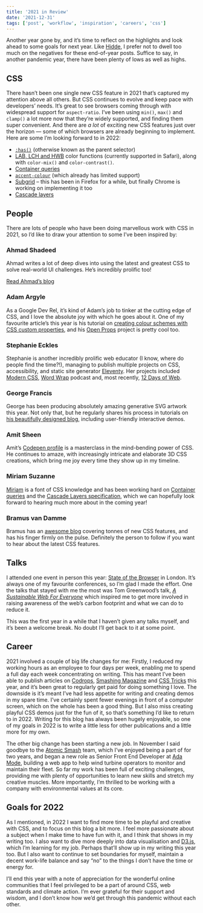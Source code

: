 ```yaml
---
title: '2021 in Review'
date: '2021-12-31'
tags: ['post', 'workflow', 'inspiration', 'careers', 'css']
---
```


Another year gone by, and it’s time to reflect on the highlights and look ahead to some goals for next year. Like [Hidde](https://hiddedevries.nl/en/blog/), I prefer not to dwell too much on the negatives for these end-of-year posts. Suffice to say, in another pandemic year, there have been plenty of lows as well as highs.

## CSS

There hasn’t been one single new CSS feature in 2021 that’s captured my attention above all others. But CSS continues to evolve and keep pace with developers’ needs. It’s great to see browsers coming through with widespread support for `aspect-ratio`. I’ve been using `min()`, `max()` and `clamp()` a lot more now that they’re widely supported, and finding them super convenient. And there are _a lot_ of exciting new CSS features just over the horizon — some of which browsers are already beginning to implement. Here are some I’m looking forward to in 2022:

- [`:has()`](https://css-tricks.com/did-you-know-about-the-has-css-selector/) (otherwise known as the parent selector)
- [LAB, LCH and HWB](https://www.smashingmagazine.com/2021/11/guide-modern-css-colors/) color functions (currently supported in Safari), along with `color-mix()` and `color-contrast()`.
- [Container queries](https://ishadeed.com/article/say-hello-to-css-container-queries/)
- [`accent-colour`](https://www.smashingmagazine.com/2021/09/simplifying-form-styles-accent-color/) (which already has limited support)
- [Subgrid](https://www.smashingmagazine.com/2018/07/css-grid-2/) – this has been in Firefox for a while, but finally Chrome is working on implementing it too
- [Cascade layers](https://www.bram.us/2021/09/15/the-future-of-css-cascade-layers-css-at-layer/)

## People

There are lots of people who have been doing marvellous work with CSS in 2021, so I’d like to draw your attention to some I’ve been inspired by:

### Ahmad Shadeed

Ahmad writes a lot of deep dives into using the latest and greatest CSS to solve real-world UI challenges. He’s incredibly prolific too!

[Read Ahmad’s blog](https://ishadeed.com/)

### Adam Argyle

As a Google Dev Rel, it’s kind of Adam’s job to tinker at the cutting edge of CSS, and I love the absolute joy with which he goes about it. One of my favourite article’s this year is his tutorial on [creating colour schemes with CSS custom properties](https://web.dev/building-a-color-scheme/), and his [Open Props](https://open-props.style/) project is pretty cool too.

### Stephanie Eckles

Stephanie is another incredibly prolific web educator (I know, where do people find the time?!), managing to publish multiple projects on CSS, accessibility, and static site generator [Eleventy](https://www.11ty.dev/). Her projects included [Modern CSS](https://moderncss.dev/), [Word Wrap](https://wordwrap.dev/) podcast and, most recently, [12 Days of Web](https://12daysofweb.dev).

### George Francis

George has been producing absolutely amazing generative SVG artwork this year. Not only that, but he regularly shares his process in tutorials on [his beautifully designed blog](https://georgefrancis.dev/), including user-friendly interactive demos.

### Amit Sheen

Amit’s [Codepen profile](https://codepen.io/amit_sheen/) is a masterclass in the mind-bending power of CSS. He continues to amaze, with increasingly intricate and elaborate 3D CSS creations, which bring me joy every time they show up in my timeline.

### Miriam Suzanne

[Miriam](https://www.miriamsuzanne.com/) is a font of CSS knowledge and has been working hard on [Container queries](https://www.miriamsuzanne.com/2021/05/02/container-queries/) and the [Cascade Layers specification](https://developer.mozilla.org/en-US/docs/Web/CSS/@layer), which we can hopefully look forward to hearing much more about in the coming year!

### Bramus van Damme

Bramus has an [awesome blog](https://www.bram.us) covering tonnes of new CSS features, and has his finger firmly on the pulse. Definitely the person to follow if you want to hear about the latest CSS features.

## Talks

I attended one event in person this year: [State of the Browser](https://2021.stateofthebrowser.com) in London. It’s always one of my favourite conferences, so I’m glad I made the effort. One the talks that stayed with me the most was Tom Greenwood’s talk, _[A Sustainable Web For Everyone](https://2021.stateofthebrowser.com/speakers/tom-greenwood/)_ which inspired me to get more involved in raising awareness of the web’s carbon footprint and what we can do to reduce it.

This was the first year in a while that I haven’t given any talks myself, and it’s been a welcome break. No doubt I’ll get back to it at some point.

## Career

2021 involved a couple of big life changes for me: Firstly, I reduced my working hours as an employee to four days per week, enabling me to spend a full day each week concentrating on writing. This has meant I’ve been able to publish articles on [Codrops](https://tympanus.net/codrops/), [Smashing Magazine](https://www.smashingmagazine.com/) and [CSS Tricks](https://css-tricks.com/) this year, and it’s been great to regularly get paid for doing something I love. The downside is it’s meant I’ve had less appetite for writing and creating demos in my spare time. I’ve certainly spent fewer evenings in front of a computer screen, which on the whole has been a good thing. But I also miss creating playful CSS demos just for the fun of it, so that’s something I’d like to return to in 2022. Writing for this blog has always been hugely enjoyable, so one of my goals in 2022 is to write a little less for other publications and a little more for my own.

The other big change has been starting a new job. In November I said goodbye to the [Atomic Smash](https://www.atomicsmash.co.uk/) team, which I’ve enjoyed being a part of for two years, and began a new role as Senior Front End Developer at [Ada Mode](https://www.ada-mode.com/), building a web app to help wind turbine operators to monitor and maintain their fleet. So far my work has been full of exciting challenges, providing me with plenty of opportunities to learn new skills and stretch my creative muscles. More importantly, I’m thrilled to be working with a company with environmental values at its core.

## Goals for 2022

As I mentioned, in 2022 I want to find more time to be playful and creative with CSS, and to focus on this blog a bit more. I feel more passionate about a subject when I make time to have fun with it, and I think that shows in my writing too. I also want to dive more deeply into data visualisation and [D3.js](https://d3js.org/), which I’m learning for my job. Perhaps that’ll show up in my writing this year too. But I also want to continue to set boundaries for myself, maintain a decent work-life balance and say “no” to the things I don’t have the time or energy for.

I’ll end this year with a note of appreciation for the wonderful online communities that I feel privileged to be a part of around CSS, web standards and climate action. I’m ever grateful for their support and wisdom, and I don’t know how we’d get through this pandemic without each other.
